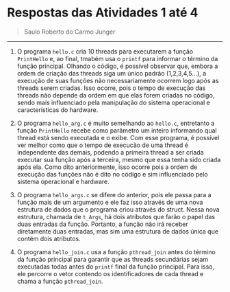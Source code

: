 # Respostas das Atividades 1 até 4

> Saulo Roberto do Carmo Junger

---

1. O programa ```hello.c``` cria 10 threads para executarem a função ```PrintHello``` e, ao final, tmabém usa o ```printf``` para informar o término da função principal. Olhando o código, é possível observar que, embora a ordem de criação das threads siga um único padrão (1,2,3,4,5...), a execução de suas funções não necessariamente ocorrem logo após as threads serem criadas. Isso ocorre, pois o tempo de execução das threads não depende da ordem em que elas forem criadas no código, sendo mais influenciado pela manipulação do sistema operacional e características do hardware.

2. O programa ```hello_arg.c``` é muito semelhando ao ```hello.c```, entretanto a função ```PrintHello``` recebe como parâmetro um inteiro informando qual thread está sendo executada e o exibe. Com esse programa, é possível ver melhor como que o tempo de execucão de uma thread é independente das demais, podendo a primeira thread a ser criada executar sua função após a terceira, mesmo que essa tenha sido criada após ela. Como dito anteriormente, isso ocorre pois a ordem de execução das funções não é dito no código e sim influenciado pelo sistema operacional e hardware.

3. O programa ```hello_args.c``` se difere do anterior, pois ele passa para a função mais de um argumento e ele faz isso através de uma nova estrutura de dados que o programa criou através do struct. Nessa nova estrutura, chamada de ```t_Args```, há dois atributos que farão o papel das duas entradas da função. Portanto, a função não irá receber diretamente duas entradas, mas sim uma estrutura de dados única que contém dois atributos.

4. O programa ```hello_join.c``` usa a função ```pthread_join``` antes do término da função principal para garantir que as threads secundárias sejam executadas todas antes do ```printf``` final da função principal. Para isso, ele percorre o vetor contendo os identificadores de cada thread e chama a função ```pthread_join```.